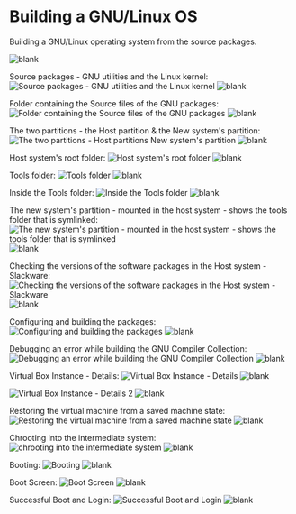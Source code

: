 # Building a GNU/Linux OS
Building a GNU/Linux operating system from the source packages. 

![blank](https://user-images.githubusercontent.com/50910834/58419906-727af580-80a9-11e9-8057-6cd439435fbb.png)


Source packages - GNU utilities and the Linux kernel:
![Source packages - GNU utilities and the Linux kernel](https://user-images.githubusercontent.com/50910834/58423104-e6b99700-80b1-11e9-8037-8d11c96cfa5c.png)
 ![blank](https://user-images.githubusercontent.com/50910834/58419906-727af580-80a9-11e9-8057-6cd439435fbb.png)
 
Folder containing the Source files of the GNU packages:
![Folder containing the Source files of the GNU packages ](https://user-images.githubusercontent.com/50910834/58423093-e1f4e300-80b1-11e9-833d-78bf99d192b9.png)
![blank](https://user-images.githubusercontent.com/50910834/58419906-727af580-80a9-11e9-8057-6cd439435fbb.png)

The two partitions - the Host partition & the New system's partition:
 ![The two partitions - Host partitions   New system's partition](https://user-images.githubusercontent.com/50910834/58423112-e9b48780-80b1-11e9-837e-33538dac0ad3.png)
 ![blank](https://user-images.githubusercontent.com/50910834/58419906-727af580-80a9-11e9-8057-6cd439435fbb.png)
 
Host system's root folder:
![Host system's root folder](https://user-images.githubusercontent.com/50910834/58423095-e3261000-80b1-11e9-99cd-b589e98b40a9.png) 
![blank](https://user-images.githubusercontent.com/50910834/58419906-727af580-80a9-11e9-8057-6cd439435fbb.png)

Tools folder:
![Tools folder](https://user-images.githubusercontent.com/50910834/58423113-eae5b480-80b1-11e9-924f-0f2abb2d7c38.png)
 ![blank](https://user-images.githubusercontent.com/50910834/58419906-727af580-80a9-11e9-8057-6cd439435fbb.png)
 
Inside the Tools folder:
![Inside the Tools folder](https://user-images.githubusercontent.com/50910834/58423098-e4573d00-80b1-11e9-9a36-e80ccb36ec9f.png)
 ![blank](https://user-images.githubusercontent.com/50910834/58419906-727af580-80a9-11e9-8057-6cd439435fbb.png)

The new system's partition - mounted in the host system - shows the tools folder that is symlinked:
 ![The new system's partition - mounted in the host system - shows the tools folder that is symlinked](https://user-images.githubusercontent.com/50910834/58423108-e91bf100-80b1-11e9-95c5-8c4e40ffe63e.png)
 ![blank](https://user-images.githubusercontent.com/50910834/58419906-727af580-80a9-11e9-8057-6cd439435fbb.png)
 
Checking the versions of the software packages in the  Host system - Slackware:
![Checking the versions of the software packages in the  Host system - Slackware](https://user-images.githubusercontent.com/50910834/58423069-d99ca800-80b1-11e9-9052-2b3a7f067b65.png)
 ![blank](https://user-images.githubusercontent.com/50910834/58419906-727af580-80a9-11e9-8057-6cd439435fbb.png)
 
Configuring and building the packages:
![Configuring and building the packages](https://user-images.githubusercontent.com/50910834/58423079-ddc8c580-80b1-11e9-9c1b-276ce2a6583b.png)
![blank](https://user-images.githubusercontent.com/50910834/58419906-727af580-80a9-11e9-8057-6cd439435fbb.png)

Debugging  an error while building the GNU Compiler Collection:
![Debugging  an error while building the GNU Compiler Collection](https://user-images.githubusercontent.com/50910834/58423088-e02b1f80-80b1-11e9-842b-e5941355f8ea.png)
![blank](https://user-images.githubusercontent.com/50910834/58419906-727af580-80a9-11e9-8057-6cd439435fbb.png)

Virtual Box  Instance - Details:
![Virtual Box  Instance - Details](https://user-images.githubusercontent.com/50910834/58423114-ec16e180-80b1-11e9-8b43-94d3c55e61b5.png)
 ![blank](https://user-images.githubusercontent.com/50910834/58419906-727af580-80a9-11e9-8057-6cd439435fbb.png)

![Virtual Box  Instance - Details 2](https://user-images.githubusercontent.com/50910834/58423118-ecaf7800-80b1-11e9-9049-d29195201793.png)
 ![blank](https://user-images.githubusercontent.com/50910834/58419906-727af580-80a9-11e9-8057-6cd439435fbb.png)

Restoring the virtual machine from a saved machine state:
![Restoring the virtual machine from a saved machine state](https://user-images.githubusercontent.com/50910834/58423100-e5886a00-80b1-11e9-9b79-d13ef9735ff0.png)
 ![blank](https://user-images.githubusercontent.com/50910834/58419906-727af580-80a9-11e9-8057-6cd439435fbb.png)

Chrooting into the intermediate system:
![chrooting into the intermediate system](https://user-images.githubusercontent.com/50910834/58423072-dacdd500-80b1-11e9-9a50-3d61a38d84e2.png)
![blank](https://user-images.githubusercontent.com/50910834/58419906-727af580-80a9-11e9-8057-6cd439435fbb.png)



Booting:
![Booting](https://user-images.githubusercontent.com/50910834/58423063-d7d2e480-80b1-11e9-89ea-d16fcfab4754.png)
 ![blank](https://user-images.githubusercontent.com/50910834/58419906-727af580-80a9-11e9-8057-6cd439435fbb.png)

Boot Screen:
![Boot Screen](https://user-images.githubusercontent.com/50910834/58423065-d86b7b00-80b1-11e9-9432-83c1f219b908.png)
 ![blank](https://user-images.githubusercontent.com/50910834/58419906-727af580-80a9-11e9-8057-6cd439435fbb.png)

Successful Boot and Login:
![Successful Boot and Login](https://user-images.githubusercontent.com/50910834/58423107-e7eac400-80b1-11e9-9039-724e751c9f9e.png)
 ![blank](https://user-images.githubusercontent.com/50910834/58419906-727af580-80a9-11e9-8057-6cd439435fbb.png)

